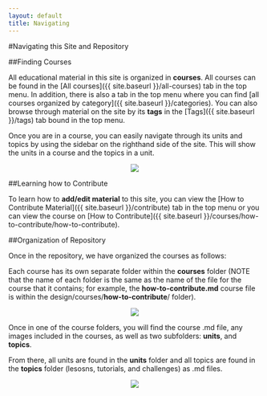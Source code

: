 ```yaml
---
layout: default
title: Navigating
---
```


#Navigating this Site and Repository

##Finding Courses

All educational material in this site is organized in **courses**. All courses can be found in the [All courses]({{ site.baseurl }}/all-courses) tab in the top menu. In addition, there is also a tab in the top menu where you can find [all courses organized by category]({{ site.baseurl }}/categories). You can also browse through material on the site by its **tags** in the [Tags]({{ site.baseurl }}/tags) tab bound in the top menu.

Once you are in a course, you can easily navigate through its units and topics by using the sidebar on the righthand side of the site. This will show the units in a course and the topics in a unit.

<p align="center">
<img src="{{ site.baseurl }}/img/sidebar-nav.png">
</p>

##Learning how to Contribute

To learn how to **add/edit material** to this site, you can view the [How to Contribute Material]({{ site.baseurl }}/contribute) tab in the top menu or you can view the course on [How to Contribute]({{ site.baseurl }}/courses/how-to-contribute/how-to-contribute).

##Organization of Repository

Once in the repository, we have organized the courses as follows:

Each course has its own separate folder within the **courses** folder (NOTE that the name of each folder is the same as the name of the file for the course that it contains; for example, the **how-to-contribute.md** course file is within the design/courses/**how-to-contribute**/ folder).

<p align="center">
<img src="{{ site.baseurl }}/img/course-folders.png">
</p>

Once in one of the course folders, you will find the course .md file, any images included in the courses, as well as two subfolders: **units**, and **topics**. 

From there, all units are found in the **units** folder and all topics are found in the **topics** folder (lesosns, tutorials, and challenges) as .md files. 

<p align="center">
<img src="{{ site.baseurl }}/img/inside-course-folder.png">
</p>


